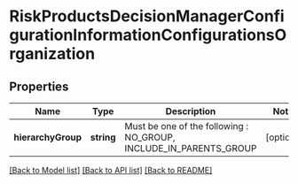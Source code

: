 # RiskProductsDecisionManagerConfigurationInformationConfigurationsOrganization

## Properties
Name | Type | Description | Notes
------------ | ------------- | ------------- | -------------
**hierarchyGroup** | **string** | Must be one of the following : NO_GROUP, INCLUDE_IN_PARENTS_GROUP | [optional] 

[[Back to Model list]](../README.md#documentation-for-models) [[Back to API list]](../README.md#documentation-for-api-endpoints) [[Back to README]](../README.md)


